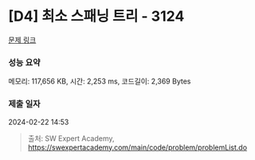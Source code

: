 # [D4] 최소 스패닝 트리 - 3124 

[문제 링크](https://swexpertacademy.com/main/code/problem/problemDetail.do?contestProbId=AV_mSnmKUckDFAWb) 

### 성능 요약

메모리: 117,656 KB, 시간: 2,253 ms, 코드길이: 2,369 Bytes

### 제출 일자

2024-02-22 14:53



> 출처: SW Expert Academy, https://swexpertacademy.com/main/code/problem/problemList.do
